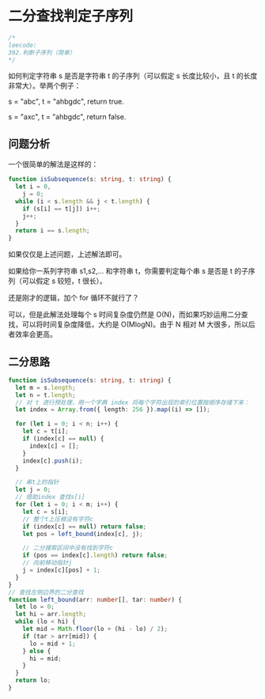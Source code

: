 # 二分查找判定子序列

```typescript
/*
leecode:
392.判断子序列（简单）
*/
```

如何判定字符串 s 是否是字符串 t 的子序列（可以假定 s 长度比较小，且 t 的长度非常大）。举两个例子：

s = "abc", t = "ahbgdc", return true.

s = "axc", t = "ahbgdc", return false.

## 问题分析

一个很简单的解法是这样的：

```typescript
function isSubsequence(s: string, t: string) {
  let i = 0,
    j = 0;
  while (i < s.length && j < t.length) {
    if (s[i] == t[j]) i++;
    j++;
  }
  return i == s.length;
}
```

如果仅仅是上述问题，上述解法即可。

如果给你一系列字符串 s1,s2,... 和字符串 t，你需要判定每个串 s 是否是 t 的子序列（可以假定 s 较短，t 很长）。

还是刚才的逻辑，加个 for 循环不就行了？

可以，但是此解法处理每个 s 时间复杂度仍然是 O(N)，而如果巧妙运用二分查找，可以将时间复杂度降低，大约是 O(MlogN)。由于 N 相对 M 大很多，所以后者效率会更高。

## 二分思路

```typescript
function isSubsequence(s: string, t: string) {
  let m = s.length;
  let n = t.length;
  // 对 t 进行预处理，用一个字典 index 将每个字符出现的索引位置按顺序存储下来：
  let index = Array.from({ length: 256 }).map((i) => []);

  for (let i = 0; i < n; i++) {
    let c = t[i];
    if (index[c] == null) {
      index[c] = [];
    }
    index[c].push(i);
  }

  // 串t上的指针
  let j = 0;
  // 借助index 查找s[i]
  for (let i = 0; i < m; i++) {
    let c = s[i];
    // 整个t上压根没有字符c
    if (index[c] == null) return false;
    let pos = left_bound(index[c], j);

    // 二分搜索区间中没有找到字符c
    if (pos == index[c].length) return false;
    // 向前移动指针j
    j = index[c][pos] + 1;
  }
}
// 查找左侧边界的二分查找
function left_bound(arr: number[], tar: number) {
  let lo = 0;
  let hi = arr.length;
  while (lo < hi) {
    let mid = Math.floor(lo + (hi - lo) / 2);
    if (tar > arr[mid]) {
      lo = mid + 1;
    } else {
      hi = mid;
    }
  }
  return lo;
}
```
